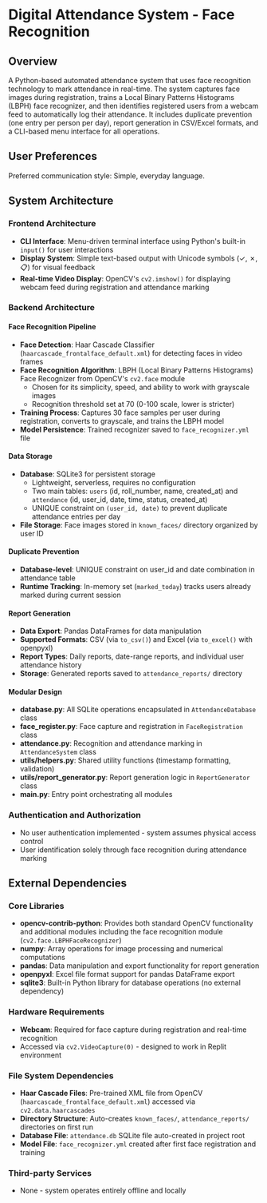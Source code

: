 # Digital Attendance System - Face Recognition

## Overview

A Python-based automated attendance system that uses face recognition technology to mark attendance in real-time. The system captures face images during registration, trains a Local Binary Patterns Histograms (LBPH) face recognizer, and then identifies registered users from a webcam feed to automatically log their attendance. It includes duplicate prevention (one entry per person per day), report generation in CSV/Excel formats, and a CLI-based menu interface for all operations.

## User Preferences

Preferred communication style: Simple, everyday language.

## System Architecture

### Frontend Architecture
- **CLI Interface**: Menu-driven terminal interface using Python's built-in `input()` for user interactions
- **Display System**: Simple text-based output with Unicode symbols (✓, ✗, 📋) for visual feedback
- **Real-time Video Display**: OpenCV's `cv2.imshow()` for displaying webcam feed during registration and attendance marking

### Backend Architecture

#### Face Recognition Pipeline
- **Face Detection**: Haar Cascade Classifier (`haarcascade_frontalface_default.xml`) for detecting faces in video frames
- **Face Recognition Algorithm**: LBPH (Local Binary Patterns Histograms) Face Recognizer from OpenCV's `cv2.face` module
  - Chosen for its simplicity, speed, and ability to work with grayscale images
  - Recognition threshold set at 70 (0-100 scale, lower is stricter)
- **Training Process**: Captures 30 face samples per user during registration, converts to grayscale, and trains the LBPH model
- **Model Persistence**: Trained recognizer saved to `face_recognizer.yml` file

#### Data Storage
- **Database**: SQLite3 for persistent storage
  - Lightweight, serverless, requires no configuration
  - Two main tables: `users` (id, roll_number, name, created_at) and `attendance` (id, user_id, date, time, status, created_at)
  - UNIQUE constraint on `(user_id, date)` to prevent duplicate attendance entries per day
- **File Storage**: Face images stored in `known_faces/` directory organized by user ID

#### Duplicate Prevention
- **Database-level**: UNIQUE constraint on user_id and date combination in attendance table
- **Runtime Tracking**: In-memory set (`marked_today`) tracks users already marked during current session

#### Report Generation
- **Data Export**: Pandas DataFrames for data manipulation
- **Supported Formats**: CSV (via `to_csv()`) and Excel (via `to_excel()` with openpyxl)
- **Report Types**: Daily reports, date-range reports, and individual user attendance history
- **Storage**: Generated reports saved to `attendance_reports/` directory

#### Modular Design
- **database.py**: All SQLite operations encapsulated in `AttendanceDatabase` class
- **face_register.py**: Face capture and registration in `FaceRegistration` class
- **attendance.py**: Recognition and attendance marking in `AttendanceSystem` class
- **utils/helpers.py**: Shared utility functions (timestamp formatting, validation)
- **utils/report_generator.py**: Report generation logic in `ReportGenerator` class
- **main.py**: Entry point orchestrating all modules

### Authentication and Authorization
- No user authentication implemented - system assumes physical access control
- User identification solely through face recognition during attendance marking

## External Dependencies

### Core Libraries
- **opencv-contrib-python**: Provides both standard OpenCV functionality and additional modules including the face recognition module (`cv2.face.LBPHFaceRecognizer`)
- **numpy**: Array operations for image processing and numerical computations
- **pandas**: Data manipulation and export functionality for report generation
- **openpyxl**: Excel file format support for pandas DataFrame export
- **sqlite3**: Built-in Python library for database operations (no external dependency)

### Hardware Requirements
- **Webcam**: Required for face capture during registration and real-time recognition
- Accessed via `cv2.VideoCapture(0)` - designed to work in Replit environment

### File System Dependencies
- **Haar Cascade Files**: Pre-trained XML file from OpenCV (`haarcascade_frontalface_default.xml`) accessed via `cv2.data.haarcascades`
- **Directory Structure**: Auto-creates `known_faces/`, `attendance_reports/` directories on first run
- **Database File**: `attendance.db` SQLite file auto-created in project root
- **Model File**: `face_recognizer.yml` created after first face registration and training

### Third-party Services
- None - system operates entirely offline and locally